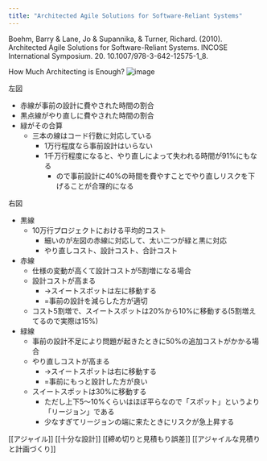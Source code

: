 ```yaml
---
title: "Architected Agile Solutions for Software-Reliant Systems"
---
```


Boehm, Barry & Lane, Jo & Supannika, & Turner, Richard. (2010). Architected Agile Solutions for Software-Reliant Systems. INCOSE International Symposium. 20. 10.1007/978-3-642-12575-1_8.

How Much Architecting is Enough?
![image](https://gyazo.com/59270c68a9209b5ce7d26e4efe020777/thumb/1000)

左図
- 赤線が事前の設計に費やされた時間の割合
- 黒点線がやり直しに費やされた時間の割合
- 緑がその合算
    - 三本の線はコード行数に対応している
        - 1万行程度なら事前設計はいらない
        - 1千万行程度になると、やり直しによって失われる時間が91%にもなる
            - ので事前設計に40%の時間を費やすことでやり直しリスクを下げることが合理的になる

右図
- 黒線
    - 10万行プロジェクトにおける平均的コスト
        - 細いのが左図の赤線に対応して、太い二つが緑と黒に対応
        - やり直しコスト、設計コスト、合計コスト
- 赤線
    - 仕様の変動が高くて設計コストが5割増になる場合
    - 設計コストが高まる
        - →スイートスポットは左に移動する
        - =事前の設計を減らした方が適切
    - コスト5割増で、スイートスポットは20%から10%に移動する(5割増えてるので実際は15%)
- 緑線
    - 事前の設計不足により問題が起きたときに50%の追加コストがかかる場合
    - やり直しコストが高まる
        - →スイートスポットは右に移動する
        - =事前にもっと設計した方が良い
    - スイートスポットは30%に移動する
        - ただし上下5〜10%くらいはほぼ平らなので「スポット」というより「リージョン」である
        - 少なすぎてリージョンの端に来たときにリスクが急上昇する

[[アジャイル]]
[[十分な設計]]
[[締め切りと見積もり誤差]]
[[アジャイルな見積りと計画づくり]]
